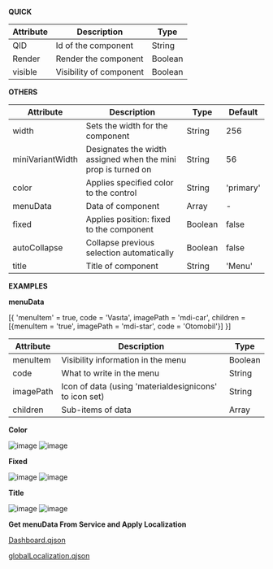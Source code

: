 **QUICK**

| Attribute | Description| Type |
| ------ | ------ | ------ |
| QID | Id of the component | String|
| Render | Render the component | Boolean |
| visible | Visibility of component | Boolean |

**OTHERS**

| Attribute | Description | Type | Default |
| ------ | ------ | ------ | ------ |
| width | Sets the width for the component | String | 256 |
| miniVariantWidth | Designates the width assigned when the mini prop is turned on | String | 56 |
| color | Applies specified color to the control | String | 'primary' |
| menuData | Data of component | Array| - |
| fixed | Applies position: fixed to the component | Boolean | false |
| autoCollapse | Collapse previous selection automatically | Boolean | false |
| title | Title of component| String | 'Menu' |


**EXAMPLES**


**menuData**

[{ 'menuItem' = true, code = 'Vasıta', imagePath = 'mdi-car', children = [{menuItem = 'true', imagePath = 'mdi-star', code = 'Otomobil'}] }]

| Attribute | Description | Type |
| ------ | ------ | ------ |
| menuItem | Visibility information in the menu | Boolean|
| code | What to write in the menu | String |
| imagePath | Icon of data (using 'materialdesignicons' to icon set) | String |
| children | Sub-items of data | Array |

**Color**

![image](https://cdn.softtech.com.tr/ngsp-quick/nemo/dev/mdImages/QMenu/QMenuColor.png) ![image](https://cdn.softtech.com.tr/ngsp-quick/nemo/dev/mdImages/QMenu/QMenuColorProp.png)

**Fixed**

![image](https://cdn.softtech.com.tr/ngsp-quick/nemo/dev/mdImages/QMenu/QMenuFixed.png) ![image](https://cdn.softtech.com.tr/ngsp-quick/nemo/dev/mdImages/QMenu/QMenuFixedProp.png)


**Title**

![image](https://cdn.softtech.com.tr/ngsp-quick/nemo/dev/mdImages/QMenu/QMenuTitle.png) ![image](https://cdn.softtech.com.tr/ngsp-quick/nemo/dev/mdImages/QMenu/QMenuTitleProp.png)


**Get menuData From Service and Apply Localization**

<a href="https://cdn.softtech.com.tr/ngsp-quick/nemo/dev/mdScripts/QMenu/Dashboard.qjson" target="_blank">Dashboard.qjson</a>

<a href="https://cdn.softtech.com.tr/ngsp-quick/nemo/dev/mdScripts/QMenu/globalLocalization.qjson" target="_blank">globalLocalization.qjson</a>